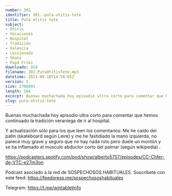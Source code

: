 ```yaml
---
number: 302
identifier: 301.-puta-otitis-tete
title: Puta otitis tete
subject:
- Otitis
- Vacaciones
- Hospital
- Tradición
- Valencia
- Leisionado
- Skate
- Papá Friki
downloads: 919
filename: 301.PutaOtitisTete.mp3
datetime: 2023-08-16T14:50:05Z
version: 1
size: 2706091
length: 164
excerpt: Buenas muchachada hoy episodio ultra corto para comentar que hemos continuado la traidición veraniega de ir al hospital
slug: puta-otitis-tete
---
```

Buenas muchachada hoy episodio ultra corto para comentar que hemos continuado la tradición veraniega de ir al hospital.

Y actualización sólo para los que leen los comentarios: Me he caído del patín (skateboard según Leire) y me he fastidiado la mano izquierda, no parece muy grave y seguro que no hay nada roto pero duele un montón y se ha inflamado el músculo abductor corto del palmar (según wikipedia) .

https://podcasters.spotify.com/pod/show/alberto5757/episodes/CC-Chfer-de-VTC-e27m3on

Podcast asociado a la red de SOSPECHOSOS HABITUALES. Suscríbete con este feed: https://feedpress.me/sospechososhabituales

Telegram: https://t.me/wintabletinfo